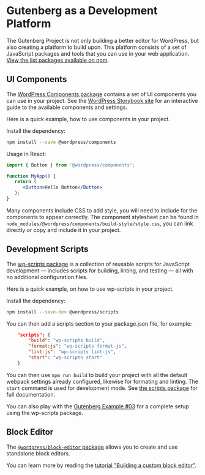 
# Gutenberg as a Development Platform

The Gutenberg Project is not only building a better editor for WordPress, but also creating a platform to build upon. This platform consists of a set of JavaScript packages and tools that you can use in your web application. [View the list packages available on npm](https://www.npmjs.com/org/wordpress).

## UI Components

The [WordPress Components package](/packages/components/README.md) contains a set of UI components you can use in your project. See the [WordPress Storybook site](https://wordpress.github.io/gutenberg/) for an interactive guide to the available components and settings.

Here is a quick example, how to use components in your project.

Install the dependency:

```bash
npm install --save @wordpress/components
```

Usage in React:

```jsx
import { Button } from '@wordpress/components';

function MyApp() {
   return (
      <Button>Hello Button</Button>
   );
}
```

Many components include CSS to add style, you will need to include for the components to appear correctly. The component stylesheet can be found in `node_modules/@wordpress/components/build-style/style.css`, you can link directly or copy and include it in your project.

## Development Scripts

The [wp-scripts package](https://developer.wordpress.org/block-editor/packages/packages-scripts/) is a collection of reusable scripts for JavaScript development — includes scripts for building, linting, and testing — all with no additional configuration files.

Here is a quick example, on how to use wp-scripts in your project.

Install the dependency:

```bash
npm install --save-dev @wordpress/scripts
```

You can then add a scripts section to your package.json file, for example:

```json
	"scripts": {
		"build": "wp-scripts build",
		"format:js": "wp-scripts format-js",
		"lint:js": "wp-scripts lint-js",
		"start": "wp-scripts start"
	}
```

You can then use `npm run build` to build your project with all the default webpack settings already configured, likewise for formating and linting. The `start` command is used for development mode. See [the scripts package](https://www.npmjs.com/package/@wordpress/scripts) for full documentation.

You can also play with the [Gutenberg Example #03](https://github.com/WordPress/gutenberg-examples/tree/master/03-editable-esnext) for a complete setup using the wp-scripts package.

## Block Editor

The [`@wordpress/block-editor` package](https://developer.wordpress.org/block-editor/packages/packages-block-editor/) allows you to create and use standalone block editors.

You can learn more by reading the [tutorial "Building a custom block editor"](/docs/designers-developers/developers/platform/custom-block-editor/README.md).

